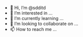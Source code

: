 - 👋 Hi, I’m @sdditd
- 👀 I’m interested in ...
- 🌱 I’m currently learning ...
- 💞️ I’m looking to collaborate on ...
- 📫 How to reach me ...

<!---
sdditd/sdditd is a ✨ special ✨ repository because its `README.md` (this file) appears on your GitHub profile.
You can click the Preview link to take a look at your changes.
--->
